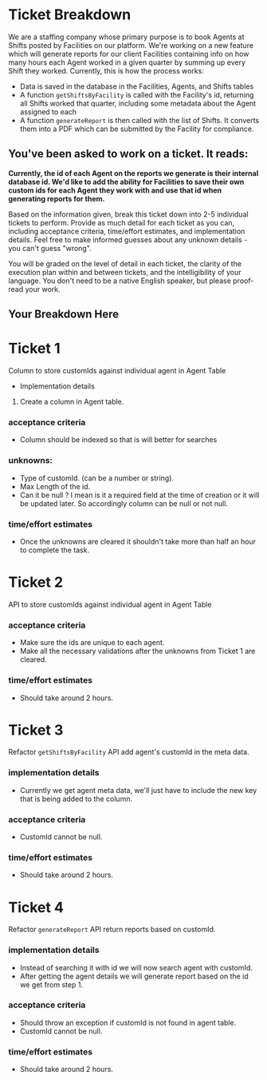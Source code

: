 # Ticket Breakdown
We are a staffing company whose primary purpose is to book Agents at Shifts posted by Facilities on our platform. We're working on a new feature which will generate reports for our client Facilities containing info on how many hours each Agent worked in a given quarter by summing up every Shift they worked. Currently, this is how the process works:

- Data is saved in the database in the Facilities, Agents, and Shifts tables
- A function `getShiftsByFacility` is called with the Facility's id, returning all Shifts worked that quarter, including some metadata about the Agent assigned to each
- A function `generateReport` is then called with the list of Shifts. It converts them into a PDF which can be submitted by the Facility for compliance.

## You've been asked to work on a ticket. It reads:

**Currently, the id of each Agent on the reports we generate is their internal database id. We'd like to add the ability for Facilities to save their own custom ids for each Agent they work with and use that id when generating reports for them.**


Based on the information given, break this ticket down into 2-5 individual tickets to perform. Provide as much detail for each ticket as you can, including acceptance criteria, time/effort estimates, and implementation details. Feel free to make informed guesses about any unknown details - you can't guess "wrong".


You will be graded on the level of detail in each ticket, the clarity of the execution plan within and between tickets, and the intelligibility of your language. You don't need to be a native English speaker, but please proof-read your work.

## Your Breakdown Here


# Ticket 1

Column to store customIds against individual agent in Agent Table
 - Implementation details
 1. Create a column in Agent table. 
 ### acceptance criteria
  - Column should be indexed so that is will better for searches
 ### unknowns:
  - Type of customId. (can be a number or string).
  - Max Length of the id.
  - Can it be null ? I mean is it a required field at the time of creation or it will be updated later. So accordingly column can be null or not null.
  ### time/effort estimates
  - Once the unknowns are cleared it shouldn't take more than half an hour to complete the task.

# Ticket 2

API to store customIds against individual agent in Agent Table
 ### acceptance criteria
  - Make sure the ids are unique to each agent.
  - Make all the necessary validations after the unknowns from Ticket 1 are cleared.
### time/effort estimates
  - Should take around 2 hours.

# Ticket 3

Refactor `getShiftsByFacility` API add agent's customId in the meta data.
### implementation details
 - Currently we get agent meta data, we'll just have to include the new key that is being added to the column.
### acceptance criteria
  - CustomId cannot be null.
### time/effort estimates
  - Should take around 2 hours.

# Ticket 4

Refactor `generateReport` API return reports based on customId.

### implementation details
 - Instead of searching it with id we will now search agent with customId.
 - After getting the agent details we will generate report based on the id we get from step 1.
### acceptance criteria
  - Should throw an exception if customId is not found in agent table.
  - CustomId cannot be null.
### time/effort estimates
  - Should take around 2 hours.
